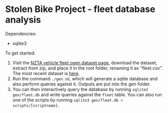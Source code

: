 # Stolen Bike Project - fleet database analysis
Dependencies:
* sqlite3

To get started:
1. Visit the [NZTA vehicle fleet open dataset page](https://www.nzta.govt.nz/resources/new-zealand-motor-vehicle-register-statistics/new-zealand-vehicle-fleet-open-data-sets/), 
download the dataset, extract from zip, and place it in the root folder, renaming it as "fleet.csv". 
The most recent dataset is [here](https://nztaopendata.blob.core.windows.net/motorvehicleregister/Fleet-data-all-vehicle-years.zip).
2. Run the command `./gen.sh`, which will generate a sqlite database and also perform queries against it. Outputs are put into the gen folder.
3. You can then interactively query the database by running `sqlite3 gen/fleet.db` and write queries against the `fleet` table. You can also run one of the scripts by running `sqlite3 gen/fleet.db < scripts/[scriptname]`.